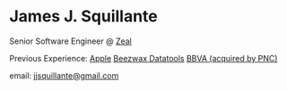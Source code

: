 # James J. Squillante

Senior Software Engineer @ [Zeal](https://www.zeal.com)

Previous Experience: 
[Apple](https://www.apple.com/)
[Beezwax Datatools](https://www.beezwax.net/)
[BBVA (acquired by PNC)](https://www.bbva.com/en/)

email: jjsquillante@gmail.com

